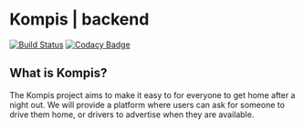 # Kompis | backend

[![Build Status](https://travis-ci.com/pckv/kompis.svg?branch=master)](https://travis-ci.com/pckv/kompis)
[![Codacy Badge](https://api.codacy.com/project/badge/Grade/a56c6b3d8d6441ba9ac9a2564e6f00f5)](https://www.codacy.com/manual/pc_3/kompis?utm_source=github.com&amp;utm_medium=referral&amp;utm_content=pckv/kompis&amp;utm_campaign=Badge_Grade)

## What is Kompis?

The Kompis project aims to make it easy to for everyone to get home after a night out. 
We will provide a platform where users can ask for someone to drive them home, or drivers to advertise when they are available.
